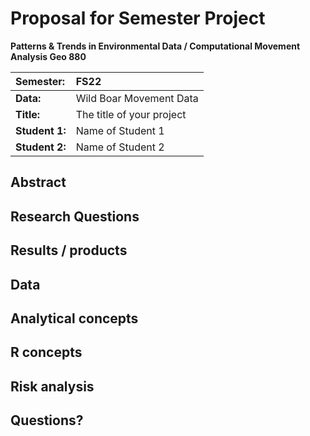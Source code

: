 # Proposal for Semester Project

**Patterns & Trends in Environmental Data / Computational Movement
Analysis Geo 880**

| Semester:      | FS22                              |
|:---------------|:--------------------------------- |
| **Data:**      | Wild Boar Movement Data           |
| **Title:**     | The title of your project         |
| **Student 1:** | Name of Student 1                 |
| **Student 2:** | Name of Student 2                 |

## Abstract 
<!-- (50-60 words) -->

## Research Questions
<!-- (50-60 words) -->

## Results / products
<!-- What do you expect, anticipate? -->

## Data
<!-- What data will you use? Will you require additional context data? Where do you get this data from? Do you already have all the data? -->

## Analytical concepts
<!-- Which analytical concepts will you use? What conceptual movement spaces and respective modelling approaches of trajectories will you be using? What additional spatial analysis methods will you be using? -->

## R concepts
<!-- Which R concepts, functions, packages will you mainly use. What additional spatial analysis methods will you be using? -->

## Risk analysis
<!-- What could be the biggest challenges/problems you might face? What is your plan B? -->

## Questions? 
<!-- Which questions would you like to discuss at the coaching session? -->
